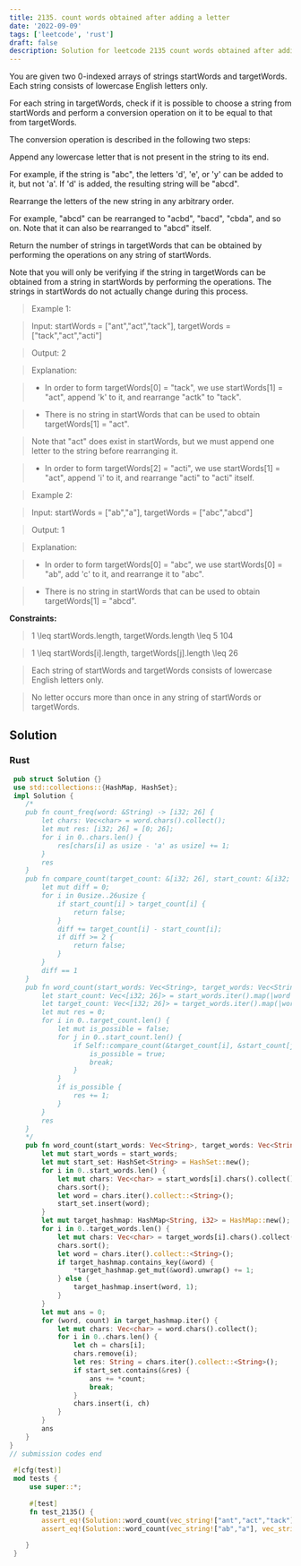 ```yaml
---
title: 2135. count words obtained after adding a letter
date: '2022-09-09'
tags: ['leetcode', 'rust']
draft: false
description: Solution for leetcode 2135 count words obtained after adding a letter
---
```



You are given two 0-indexed arrays of strings startWords and targetWords. Each string consists of lowercase English letters only.



For each string in targetWords, check if it is possible to choose a string from startWords and perform a conversion operation on it to be equal to that from targetWords.



The conversion operation is described in the following two steps:



Append any lowercase letter that is not present in the string to its end.

For example, if the string is "abc", the letters 'd', 'e', or 'y' can be added to it, but not 'a'. If 'd' is added, the resulting string will be "abcd".

Rearrange the letters of the new string in any arbitrary order.

For example, "abcd" can be rearranged to "acbd", "bacd", "cbda", and so on. Note that it can also be rearranged to "abcd" itself.

Return the number of strings in targetWords that can be obtained by performing the operations on any string of startWords.



Note that you will only be verifying if the string in targetWords can be obtained from a string in startWords by performing the operations. The strings in startWords do not actually change during this process.



 



 > Example 1:



 > Input: startWords <TeX>=</TeX> ["ant","act","tack"], targetWords <TeX>=</TeX> ["tack","act","acti"]

 > Output: 2

 > Explanation:

 > - In order to form targetWords[0] <TeX>=</TeX> "tack", we use startWords[1] <TeX>=</TeX> "act", append 'k' to it, and rearrange "actk" to "tack".

 > - There is no string in startWords that can be used to obtain targetWords[1] <TeX>=</TeX> "act".

 >   Note that "act" does exist in startWords, but we must append one letter to the string before rearranging it.

 > - In order to form targetWords[2] <TeX>=</TeX> "acti", we use startWords[1] <TeX>=</TeX> "act", append 'i' to it, and rearrange "acti" to "acti" itself.

 > Example 2:



 > Input: startWords <TeX>=</TeX> ["ab","a"], targetWords <TeX>=</TeX> ["abc","abcd"]

 > Output: 1

 > Explanation:

 > - In order to form targetWords[0] <TeX>=</TeX> "abc", we use startWords[0] <TeX>=</TeX> "ab", add 'c' to it, and rearrange it to "abc".

 > - There is no string in startWords that can be used to obtain targetWords[1] <TeX>=</TeX> "abcd".

 



**Constraints:**



 > 1 <TeX>\leq</TeX> startWords.length, targetWords.length <TeX>\leq</TeX> 5  104

 > 1 <TeX>\leq</TeX> startWords[i].length, targetWords[j].length <TeX>\leq</TeX> 26

 > Each string of startWords and targetWords consists of lowercase English letters only.

 > No letter occurs more than once in any string of startWords or targetWords.


## Solution
### Rust
```rust
 pub struct Solution {}
 use std::collections::{HashMap, HashSet};
 impl Solution {
    /*
    pub fn count_freq(word: &String) -> [i32; 26] {
        let chars: Vec<char> = word.chars().collect();
        let mut res: [i32; 26] = [0; 26];
        for i in 0..chars.len() {
            res[chars[i] as usize - 'a' as usize] += 1;
        }
        res
    }
    pub fn compare_count(target_count: &[i32; 26], start_count: &[i32; 26]) -> bool {
        let mut diff = 0;
        for i in 0usize..26usize {
            if start_count[i] > target_count[i] {
                return false;
            }
            diff += target_count[i] - start_count[i];
            if diff >= 2 {
                return false;
            }
        }
        diff == 1
    }
    pub fn word_count(start_words: Vec<String>, target_words: Vec<String>) -> i32 {
        let start_count: Vec<[i32; 26]> = start_words.iter().map(|word| Self::count_freq(&word)).collect();
        let target_count: Vec<[i32; 26]> = target_words.iter().map(|word| Self::count_freq(&word)).collect();
        let mut res = 0;
        for i in 0..target_count.len() {
            let mut is_possible = false;
            for j in 0..start_count.len() {
                if Self::compare_count(&target_count[i], &start_count[j]) {
                    is_possible = true;
                    break;
                }
            }
            if is_possible {
                res += 1;
            }
        }
        res
    }
    */
    pub fn word_count(start_words: Vec<String>, target_words: Vec<String>) -> i32 {
        let mut start_words = start_words;
        let mut start_set: HashSet<String> = HashSet::new();
        for i in 0..start_words.len() {
            let mut chars: Vec<char> = start_words[i].chars().collect();
            chars.sort();
            let word = chars.iter().collect::<String>();
            start_set.insert(word);
        }
        let mut target_hashmap: HashMap<String, i32> = HashMap::new();
        for i in 0..target_words.len() {
            let mut chars: Vec<char> = target_words[i].chars().collect();
            chars.sort();
            let word = chars.iter().collect::<String>();
            if target_hashmap.contains_key(&word) {
                *target_hashmap.get_mut(&word).unwrap() += 1;
            } else {
                target_hashmap.insert(word, 1);
            }
        }
        let mut ans = 0;
        for (word, count) in target_hashmap.iter() {
            let mut chars: Vec<char> = word.chars().collect();
            for i in 0..chars.len() {
                let ch = chars[i];
                chars.remove(i);
                let res: String = chars.iter().collect::<String>();
                if start_set.contains(&res) {
                    ans += *count;
                    break;
                }
                chars.insert(i, ch)
            }
        }
        ans
    }
}
// submission codes end
 
 #[cfg(test)]
 mod tests {
     use super::*;
 
     #[test]
     fn test_2135() {
        assert_eq!(Solution::word_count(vec_string!["ant","act","tack"], vec_string!["tack","act","acti"]), 2);
        assert_eq!(Solution::word_count(vec_string!["ab","a"], vec_string!["abc","abcd"]), 1);
            
    }
 }
 
```
